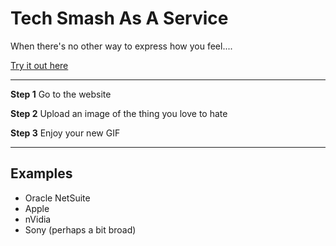 # Tech Smash As A Service

When there's no other way to express how you feel....

[Try it out here](https://wwestrop.github.io)

----

**Step 1** Go to the website

**Step 2** Upload an image of the thing you love to hate

**Step 3** Enjoy your new GIF

----
## Examples

* Oracle NetSuite
* Apple
* nVidia
* Sony (perhaps a bit broad)




